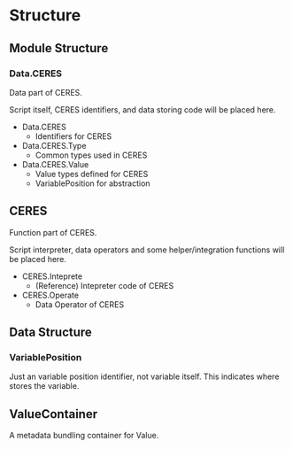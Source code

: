 Structure
====

## Module Structure

### Data.CERES

Data part of CERES.

Script itself, CERES identifiers, and data storing code will be placed here.

* Data.CERES
  * Identifiers for CERES
* Data.CERES.Type
  * Common types used in CERES
* Data.CERES.Value
  * Value types defined for CERES
  * VariablePosition for abstraction

## CERES

Function part of CERES.

Script interpreter, data operators and some helper/integration functions will be placed here.

* CERES.Inteprete
  * (Reference) Intepreter code of CERES
* CERES.Operate
  * Data Operator of CERES

## Data Structure

### VariablePosition

Just an variable position identifier, not variable itself.
This indicates where stores the variable.

## ValueContainer

A metadata bundling container for Value.
